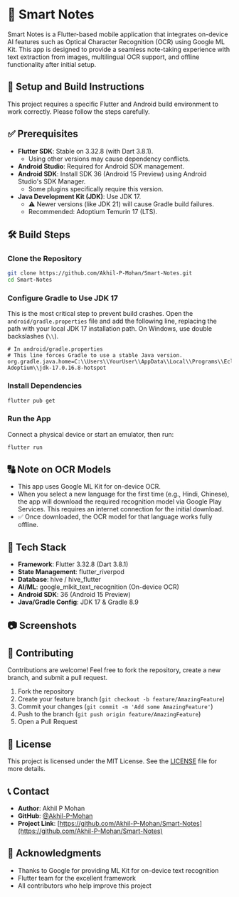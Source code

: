 # 📒 Smart Notes

Smart Notes is a Flutter-based mobile application that integrates on-device AI features such as Optical Character Recognition (OCR) using Google ML Kit. This app is designed to provide a seamless note-taking experience with text extraction from images, multilingual OCR support, and offline functionality after initial setup.

## 🚀 Setup and Build Instructions

This project requires a specific Flutter and Android build environment to work correctly. Please follow the steps carefully.

## ✅ Prerequisites

- **Flutter SDK**: Stable on 3.32.8 (with Dart 3.8.1).
  - Using other versions may cause dependency conflicts.
- **Android Studio**: Required for Android SDK management.
- **Android SDK**: Install SDK 36 (Android 15 Preview) using Android Studio's SDK Manager.
  - Some plugins specifically require this version.
- **Java Development Kit (JDK)**: Use JDK 17.
  - ⚠️ Newer versions (like JDK 21) will cause Gradle build failures.
  - Recommended: Adoptium Temurin 17 (LTS).

## 🛠️ Build Steps

### Clone the Repository

```bash
git clone https://github.com/Akhil-P-Mohan/Smart-Notes.git
cd Smart-Notes
```

### Configure Gradle to Use JDK 17

This is the most critical step to prevent build crashes. Open the `android/gradle.properties` file and add the following line, replacing the path with your local JDK 17 installation path. On Windows, use double backslashes (`\\`).

```properties
# In android/gradle.properties
# This line forces Gradle to use a stable Java version.
org.gradle.java.home=C:\\Users\\YourUser\\AppData\\Local\\Programs\\Eclipse Adoptium\\jdk-17.0.16.8-hotspot
```

### Install Dependencies

```bash
flutter pub get
```

### Run the App

Connect a physical device or start an emulator, then run:

```bash
flutter run
```

## 🔠 Note on OCR Models

- This app uses Google ML Kit for on-device OCR.
- When you select a new language for the first time (e.g., Hindi, Chinese), the app will download the required recognition model via Google Play Services. This requires an internet connection for the initial download.
- ✅ Once downloaded, the OCR model for that language works fully offline.

## 📌 Tech Stack

- **Framework**: Flutter 3.32.8 (Dart 3.8.1)
- **State Management**: flutter_riverpod
- **Database**: hive / hive_flutter
- **AI/ML**: google_mlkit_text_recognition (On-device OCR)
- **Android SDK**: 36 (Android 15 Preview)
- **Java/Gradle Config**: JDK 17 & Gradle 8.9

## 📷 Screenshots

<!-- Add your app screenshots here 
![App Screenshot 1](screenshots/screenshot1.png)
![App Screenshot 2](screenshots/screenshot2.png)
![App Screenshot 3](screenshots/screenshot3.png) -->


## 🤝 Contributing

Contributions are welcome! Feel free to fork the repository, create a new branch, and submit a pull request.

1. Fork the repository
2. Create your feature branch (`git checkout -b feature/AmazingFeature`)
3. Commit your changes (`git commit -m 'Add some AmazingFeature'`)
4. Push to the branch (`git push origin feature/AmazingFeature`)
5. Open a Pull Request

## 📜 License

This project is licensed under the MIT License. See the [LICENSE](LICENSE) file for more details.

## 📞 Contact

- **Author**: Akhil P Mohan
- **GitHub**: [@Akhil-P-Mohan](https://github.com/Akhil-P-Mohan)
- **Project Link**: [https://github.com/Akhil-P-Mohan/Smart-Notes](https://github.com/Akhil-P-Mohan/Smart-Notes)

## 🙏 Acknowledgments

- Thanks to Google for providing ML Kit for on-device text recognition
- Flutter team for the excellent framework
- All contributors who help improve this project